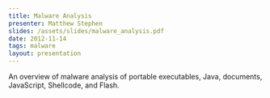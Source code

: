 ```yaml
---
title: Malware Analysis
presenter: Matthew Stephen
slides: /assets/slides/malware_analysis.pdf
date: 2012-11-14
tags: malware
layout: presentation
---
```

An overview of malware analysis of portable executables, Java, documents, JavaScript, Shellcode, and Flash.
